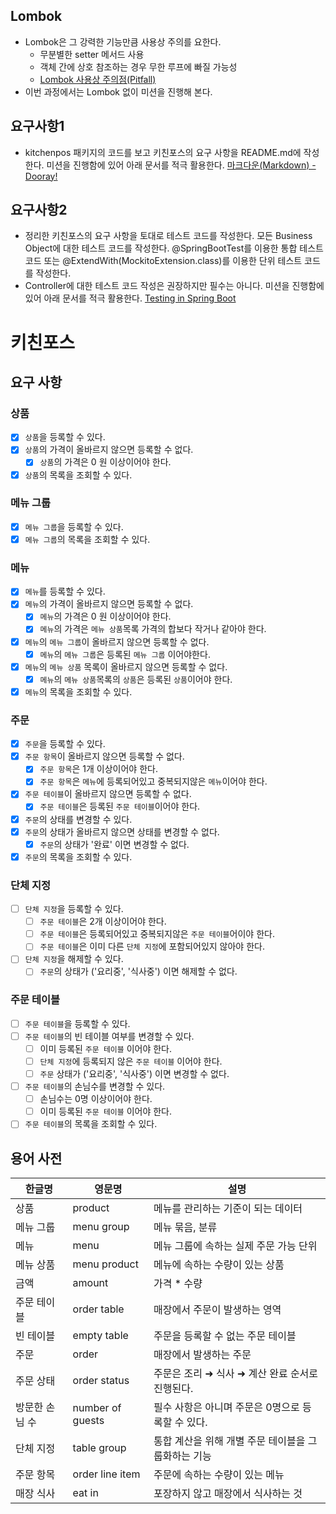 ## Lombok
- Lombok은 그 강력한 기능만큼 사용상 주의를 요한다.
    - 무분별한 setter 메서드 사용
    - 객체 간에 상호 참조하는 경우 무한 루프에 빠질 가능성
    - [Lombok 사용상 주의점(Pitfall)](https://dooray.com/htmls/guides/markdown_ko_KR.html)
- 이번 과정에서는 Lombok 없이 미션을 진행해 본다.

## 요구사항1
- kitchenpos 패키지의 코드를 보고 키친포스의 요구 사항을 README.md에 작성한다. 미션을 진행함에 있어 아래 문서를 적극 활용한다.
[마크다운(Markdown) - Dooray!](https://dooray.com/htmls/guides/markdown_ko_KR.html)

## 요구사항2
- 정리한 키친포스의 요구 사항을 토대로 테스트 코드를 작성한다. 모든 Business Object에 대한 테스트 코드를 작성한다. @SpringBootTest를 이용한 통합 테스트 코드 또는 @ExtendWith(MockitoExtension.class)를 이용한 단위 테스트 코드를 작성한다.
- Controller에 대한 테스트 코드 작성은 권장하지만 필수는 아니다. 미션을 진행함에 있어 아래 문서를 적극 활용한다.
[Testing in Spring Boot](https://www.baeldung.com/spring-boot-testing)

# 키친포스

## 요구 사항

### 상품
- [X] ```상품```을 등록할 수 있다.
- [X] ```상품```의 가격이 올바르지 않으면 등록할 수 없다.
    - [X] ```상품```의 가격은 0 원 이상이어야 한다.
- [X] ```상품```의 목록을 조회할 수 있다.

### 메뉴 그룹
- [X] ```메뉴 그룹```을 등록할 수 있다.
- [X] ```메뉴 그룹```의 목록을 조회할 수 있다.

### 메뉴
- [X] ```메뉴```를 등록할 수 있다.
- [X] ```메뉴```의 가격이 올바르지 않으면 등록할 수 없다.
    - [X] ```메뉴```의 가격은 0 원 이상이어야 한다.
    - [X] ```메뉴```의 가격은 ```메뉴 상품```목록 가격의 합보다 작거나 같아야 한다.
- [X] ```메뉴```의 ```메뉴 그룹```이 올바르지 않으면 등록할 수 없다.
    - [X] ```메뉴```의 ```메뉴 그룹```은 등록된 ```메뉴 그룹``` 이어야한다.
- [X] ```메뉴```의 ```메뉴 상품``` 목록이 올바르지 않으면 등록할 수 없다.
    - [X] ```메뉴```의 ```메뉴 상품```목록의 ```상품```은 등록된 ```상품```이어야 한다.
- [X] ```메뉴```의 목록을 조회할 수 있다.

### 주문
- [X] ```주문```을 등록할 수 있다.
- [X] ```주문 항목```이 올바르지 않으면 등록할 수 없다.
    - [X] ```주문 항목```은 1개 이상이어야 한다.
    - [X] ```주문 항목```은 ```메뉴```에 등록되어있고 중복되지않은 ```메뉴```이어야 한다.
- [X] ```주문 테이블```이 올바르지 않으면 등록할 수 없다.
    - [X] ```주문 테이블```은 등록된 ```주문 테이블```이어야 한다.
- [X] ```주문```의 상태를 변경할 수 있다.
- [X] ```주문```의 상태가 올바르지 않으면 상태를 변경할 수 없다.
  - [X] ```주문```의 상태가 '완료' 이면 변경할 수 없다.
- [X] ```주문```의 목록을 조회할 수 있다.

### 단체 지정
- [ ] ```단체 지정```을 등록할 수 있다.
    - [ ] ```주문 테이블```은 2개 이상이어야 한다.
    - [ ] ```주문 테이블```은 등록되어있고 중복되지않은 ```주문 테이블```어이야 한다.
    - [ ] ```주문 테이블```은 이미 다른 ```단체 지정```에 포함되어있지 않아야 한다.
- [ ] ```단체 지정```을 해제할 수 있다.
    - [ ] ```주문```의 상태가 ('요리중', '식사중') 이면 해제할 수 없다.

### 주문 테이블
- [ ] ```주문 테이블```을 등록할 수 있다.
- [ ] ```주문 테이블```의 빈 테이블 여부를 변경할 수 있다.
    - [ ] 이미 등록된 ```주문 테이블``` 이어야 한다.
    - [ ] ```단체 지정```에 등록되지 않은 ```주문 테이블``` 이어야 한다.
    - [ ] ```주문``` 상태가 ('요리중', '식사중') 이면 변경할 수 없다.
- [ ] ```주문 테이블```의 손님수를 변경할 수 있다.
    - [ ] 손님수는 0명 이상이어야 한다.
    - [ ] 이미 등록된 ```주문 테이블``` 이어야 한다.
- [ ] ```주문 테이블```의 목록을 조회할 수 있다.
  
## 용어 사전

| 한글명 | 영문명 | 설명 |
| --- | --- | --- |
| 상품 | product | 메뉴를 관리하는 기준이 되는 데이터 |
| 메뉴 그룹 | menu group | 메뉴 묶음, 분류 |
| 메뉴 | menu | 메뉴 그룹에 속하는 실제 주문 가능 단위 |
| 메뉴 상품 | menu product | 메뉴에 속하는 수량이 있는 상품 |
| 금액 | amount | 가격 * 수량 |
| 주문 테이블 | order table | 매장에서 주문이 발생하는 영역 |
| 빈 테이블 | empty table | 주문을 등록할 수 없는 주문 테이블 |
| 주문 | order | 매장에서 발생하는 주문 |
| 주문 상태 | order status | 주문은 조리 ➜ 식사 ➜ 계산 완료 순서로 진행된다. |
| 방문한 손님 수 | number of guests | 필수 사항은 아니며 주문은 0명으로 등록할 수 있다. |
| 단체 지정 | table group | 통합 계산을 위해 개별 주문 테이블을 그룹화하는 기능 |
| 주문 항목 | order line item | 주문에 속하는 수량이 있는 메뉴 |
| 매장 식사 | eat in | 포장하지 않고 매장에서 식사하는 것 |
